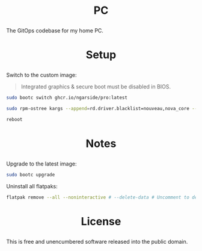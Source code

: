 <!-- This is free and unencumbered software released into the public domain -->

# <p align=center>PC

The GitOps codebase for my home PC.

# <p align=center>Setup

Switch to the custom image:

> Integrated graphics & secure boot must be disabled in BIOS.

```sh
sudo bootc switch ghcr.io/ngarside/pro:latest

sudo rpm-ostree kargs --append=rd.driver.blacklist=nouveau,nova_core --append=modprobe.blacklist=nouveau,nova_core --append=nvidia-drm.modeset=1

reboot
```

# <p align=center>Notes

Upgrade to the latest image:

```sh
sudo bootc upgrade
```

Uninstall all flatpaks:

```sh
flatpak remove --all --noninteractive # --delete-data # Uncomment to delete all data
```

# <p align=center>License

This is free and unencumbered software released into the public domain.

